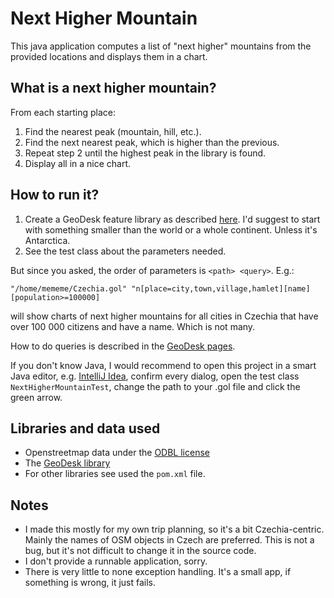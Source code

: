 # Next Higher Mountain

This java application computes a list of "next higher" mountains from the provided locations and displays them in a chart.

## What is a next higher mountain?

From each starting place:
 
1. Find the nearest peak (mountain, hill, etc.).
2. Find the next nearest peak, which is higher than the previous.
3. Repeat step 2 until the highest peak in the library is found.
4. Display all in a nice chart.

## How to run it?

1. Create a GeoDesk feature library as described [here](https://docs.geodesk.com/tutorial). I'd suggest to start with something smaller than the world or a whole continent. Unless it's Antarctica.
2. See the test class about the parameters needed.
 
But since you asked, the order of parameters is `<path> <query>`. E.g.:

`"/home/mememe/Czechia.gol" "n[place=city,town,village,hamlet][name][population>=100000]`

will show charts of next higher mountains for all cities in Czechia that have over 100 000 citizens and have a name. Which is not many.

How to do queries is described in the [GeoDesk pages](https://docs.geodesk.com/tutorial).

If you don't know Java, I would recommend to open this project in a smart Java editor, e.g. [IntelliJ Idea](https://www.jetbrains.com/idea/), confirm every dialog, open the test class `NextHigherMountainTest`, change the path to your .gol file and click the green arrow.

## Libraries and data used
- Openstreetmap data under the [ODBL license](https://www.openstreetmap.org/copyright)
- The [GeoDesk library](https://docs.geodesk.com/tutorial)
- For other libraries see used the `pom.xml` file.

## Notes

- I made this mostly for my own trip planning, so it's a bit Czechia-centric. Mainly the names of OSM objects in Czech are preferred. This is not a bug, but it's not difficult to change it in the source code.
- I don't provide a runnable application, sorry.
- There is very little to none exception handling. It's a small app, if something is wrong, it just fails.